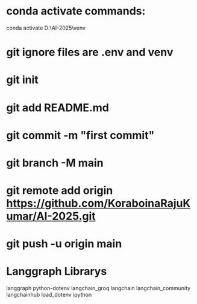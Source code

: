 
# conda activate commands:
conda activate D:\AI-2025\venv

# git ignore files are .env and venv

# git init
# git add README.md
# git commit -m "first commit"
# git branch -M main
# git remote add origin https://github.com/KoraboinaRajuKumar/AI-2025.git
# git push -u origin main



# Langgraph Librarys
langgraph
python-dotenv
langchain_groq
langchain
langchain_community
langchainhub
load_dotenv
ipython

